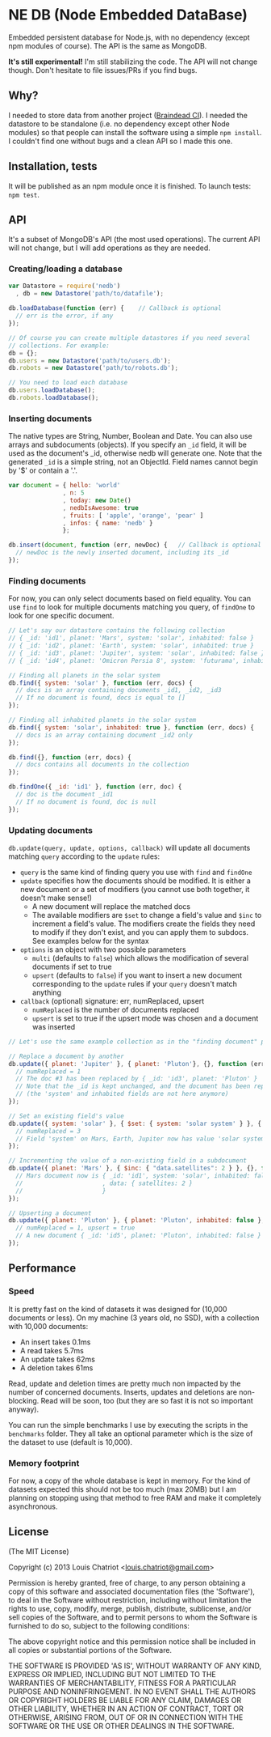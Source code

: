 # NE DB (Node Embedded DataBase)

Embedded persistent database for Node.js, with no dependency (except npm modules of course). The API is the same as MongoDB.

**It's still experimental!** I'm still stabilizing the code. The API will not change though. Don't hesitate to file issues/PRs if you find bugs.

## Why?
I needed to store data from another project (<a href="https://github.com/louischatriot/braindead-ci" target="_blank">Braindead CI</a>). I needed the datastore to be standalone (i.e. no dependency except other Node modules) so that people can install the software using a simple `npm install`. I couldn't find one without bugs and a clean API so I made this one.

## Installation, tests
It will be published as an npm module once it is finished. To launch tests: `npm test`.

## API
It's a subset of MongoDB's API (the most used operations). The current API will not change, but I will add operations as they are needed.

### Creating/loading a database
```javascript
var Datastore = require('nedb')
  , db = new Datastore('path/to/datafile');
  
db.loadDatabase(function (err) {    // Callback is optional
  // err is the error, if any
});

// Of course you can create multiple datastores if you need several
// collections. For example:
db = {};
db.users = new Datastore('path/to/users.db');
db.robots = new Datastore('path/to/robots.db');

// You need to load each database
db.users.loadDatabase();
db.robots.loadDatabase();
```

### Inserting documents
The native types are String, Number, Boolean and Date. You can also use
arrays and subdocuments (objects). If you specify an `_id` field, it
will be used as the document's _id, otherwise nedb will generate one.
Note that the generated `_id` is a simple string, not an ObjectId. Field names cannot begin by '$' or contain a '.'.

```javascript
var document = { hello: 'world'
               , n: 5
               , today: new Date()
               , nedbIsAwesome: true
               , fruits: [ 'apple', 'orange', 'pear' ]
               , infos: { name: 'nedb' }
               };

db.insert(document, function (err, newDoc) {   // Callback is optional
  // newDoc is the newly inserted document, including its _id
});
```

### Finding documents
For now, you can only select documents based on field equality. You can
use `find` to look for multiple documents matching you query, of
`findOne` to look for one specific document.

```javascript
// Let's say our datastore contains the following collection
// { _id: 'id1', planet: 'Mars', system: 'solar', inhabited: false }
// { _id: 'id2', planet: 'Earth', system: 'solar', inhabited: true }
// { _id: 'id3', planet: 'Jupiter', system: 'solar', inhabited: false }
// { _id: 'id4', planet: 'Omicron Persia 8', system: 'futurama', inhabited: true }

// Finding all planets in the solar system
db.find({ system: 'solar' }, function (err, docs) {
  // docs is an array containing documents _id1, _id2, _id3
  // If no document is found, docs is equal to []
});

// Finding all inhabited planets in the solar system
db.find({ system: 'solar', inhabited: true }, function (err, docs) {
  // docs is an array containing document _id2 only
});

db.find({}, function (err, docs) {
  // docs contains all documents in the collection  
});

db.findOne({ _id: 'id1' }, function (err, doc) {
  // doc is the document _id1
  // If no document is found, doc is null
});
```

### Updating documents
`db.update(query, update, options, callback)` will update all documents matching `query` according to the `update` rules:  
* `query` is the same kind of finding query you use with `find` and `findOne`
* `update` specifies how the documents should be modified. It is either a new document or a set of modifiers (you cannot use both together, it doesn't make sense!)
  * A new document will replace the matched docs
  * The available modifiers are `$set` to change a field's value and `$inc` to increment a field's value. The modifiers create the fields they need to modify if they don't exist, and you can apply them to subdocs. See examples below for the syntax
* `options` is an object with two possible parameters
  * `multi` (defaults to `false`) which allows the modification of several documents if set to true
  * `upsert` (defaults to `false`) if you want to insert a new document corresponding to the `update` rules if your `query` doesn't match anything
* `callback` (optional) signature: err, numReplaced, upsert
  * `numReplaced` is the number of documents replaced
  * `upsert` is set to true if the upsert mode was chosen and a document was inserted

```javascript
// Let's use the same example collection as in the "finding document" part

// Replace a document by another
db.update({ planet: 'Jupiter' }, { planet: 'Pluton'}, {}, function (err, numReplaced) {
  // numReplaced = 1
  // The doc #3 has been replaced by { _id: 'id3', planet: 'Pluton' }
  // Note that the _id is kept unchanged, and the document has been replaced
  // (the 'system' and inhabited fields are not here anymore)
});

// Set an existing field's value
db.update({ system: 'solar' }, { $set: { system: 'solar system' } }, { multi: true }, function (err, numReplaced) {
  // numReplaced = 3
  // Field 'system' on Mars, Earth, Jupiter now has value 'solar system'
});

// Incrementing the value of a non-existing field in a subdocument
db.update({ planet: 'Mars' }, { $inc: { "data.satellites": 2 } }, {}, function () {
  // Mars document now is { _id: 'id1', system: 'solar', inhabited: false
  //                      , data: { satellites: 2 }
  //                      }
});

// Upserting a document
db.update({ planet: 'Pluton' }, { planet: 'Pluton', inhabited: false }, { upsert: true }, function (err, numReplaced, upsert) {
  // numReplaced = 1, upsert = true
  // A new document { _id: 'id5', planet: 'Pluton', inhabited: false } has been added to the collection
});
```


## Performance
### Speed
It is pretty fast on the kind of datasets it was designed for (10,000 documents or less). On my machine (3 years old, no SSD), with a collection with 10,000 documents:  
* An insert takes 0.1ms
* A read takes 5.7ms
* An update takes 62ms
* A deletion takes 61ms  

Read, update and deletion times are pretty much non impacted by the number of concerned documents. Inserts, updates and deletions are non-blocking. Read will be soon, too (but they are so fast it is not so important anyway).

You can run the simple benchmarks I use by executing the scripts in the `benchmarks` folder. They all take an optional parameter which is the size of the dataset to use (default is 10,000).

### Memory footprint
For now, a copy of the whole database is kept in memory. For the kind of datasets expected this should not be too much (max 20MB) but I am planning on stopping using that method to free RAM and make it completely asynchronous.



## License 

(The MIT License)

Copyright (c) 2013 Louis Chatriot &lt;louis.chatriot@gmail.com&gt;

Permission is hereby granted, free of charge, to any person obtaining
a copy of this software and associated documentation files (the
'Software'), to deal in the Software without restriction, including
without limitation the rights to use, copy, modify, merge, publish,
distribute, sublicense, and/or sell copies of the Software, and to
permit persons to whom the Software is furnished to do so, subject to
the following conditions:

The above copyright notice and this permission notice shall be
included in all copies or substantial portions of the Software.

THE SOFTWARE IS PROVIDED 'AS IS', WITHOUT WARRANTY OF ANY KIND,
EXPRESS OR IMPLIED, INCLUDING BUT NOT LIMITED TO THE WARRANTIES OF
MERCHANTABILITY, FITNESS FOR A PARTICULAR PURPOSE AND NONINFRINGEMENT.
IN NO EVENT SHALL THE AUTHORS OR COPYRIGHT HOLDERS BE LIABLE FOR ANY
CLAIM, DAMAGES OR OTHER LIABILITY, WHETHER IN AN ACTION OF CONTRACT,
TORT OR OTHERWISE, ARISING FROM, OUT OF OR IN CONNECTION WITH THE
SOFTWARE OR THE USE OR OTHER DEALINGS IN THE SOFTWARE.
